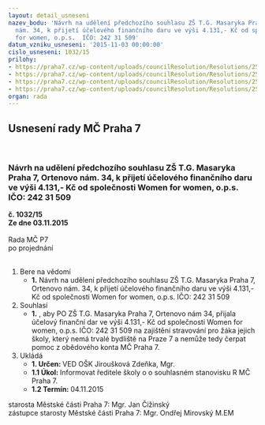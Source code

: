 ```yaml
---
layout: detail_usneseni
nazev_bodu: 'Návrh na udělení předchozího souhlasu ZŠ T.G. Masaryka Praha 7, Ortenovo
  nám. 34, k přijetí účelového finančního daru ve výši 4.131,- Kč od společnosti Women
  for women, o.p.s.  IČO: 242 31 509'
datum_vzniku_usneseni: '2015-11-03 00:00:00'
cislo_usneseni: 1032/15
prilohy:
- https://praha7.cz/wp-content/uploads/councilResolution/Resolutions/25817/70-15-%c4%8d.1_-_d%c5%afvodov%c3%a1_zpr%c3%a1va.doc
- https://praha7.cz/wp-content/uploads/councilResolution/Resolutions/25817/70-15-%c4%8d.2_-_z%c5%a1tgm_%c3%ba%c4%8delov%c3%bd_dar_%c5%be%c3%a1dost.pdf
- https://praha7.cz/wp-content/uploads/councilResolution/Resolutions/25817/70-15-2015-10-27_081149.pdf
- https://praha7.cz/wp-content/uploads/councilResolution/Resolutions/25817/70-15-%c4%8d.4_-_vypis-67105.pdf
organ: rada
---
```

<div id="ucUsn_pList" class="usn">
	<span><h2>Usnesení rady MČ Praha 7 </h2>
<br></span><div class="standBody">
<span><h3>Návrh na udělení předchozího souhlasu ZŠ T.G. Masaryka Praha 7, Ortenovo nám. 34, k přijetí účelového finančního daru ve výši 4.131,- Kč od společnosti Women for women, o.p.s.  IČO: 242 31 509</h3></span><div class="center">
		<strong>č. 1032/15</strong><br>
	</div>
<div class="center">
		<strong>Ze dne 03.11.2015</strong><br><br>
	</div>Rada MČ P7<br> po projednání<br><br><ol>
<li>Bere na vědomí<ul><li>
<strong>1.</strong> Návrh na udělení předchozího souhlasu ZŠ T.G. Masaryka Praha 7, Ortenovo nám. 34, k přijetí účelového finančního daru ve výši 4.131,- Kč od společnosti Women for women, o.p.s.  IČO: 242 31 509</li></ul>
</li>
<li>Souhlasí<ul><li>
<strong>1.</strong> , aby PO ZŠ T.G. Masaryka Praha 7, Ortenovo nám 34, přijala účelový finanční dar ve výši 4.131,- Kč od společnosti Women for women, o.p.s.  IČO: 242 31 509 na zajištění stravování pro žáka jejich školy, který nemá trvalé bydliště na Praze 7 a nemůže tedy čerpat pomoc z obědového konta MČ Praha 7. </li></ul>
</li>
<li>Ukládá<ul>
<li>
<strong>1. Určen: </strong>VED OŠK Jiroušková Zdeňka, Mgr.</li>
<li>
<strong>1.1 Úkol: </strong>Informovat ředitele školy o o souhlasném stanovisku R MČ Praha 7.</li>
<li>
<strong>1.2 Termín: </strong>04.11.2015</li>
</ul>
</li>
</ol>starosta Městské části Praha 7: Mgr. Jan Čižinský<br>zástupce starosty Městské části Praha 7: Mgr. Ondřej Mirovský M.EM 
</div>
</div>